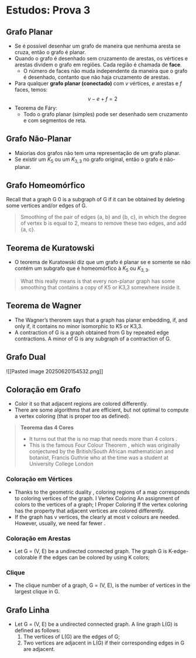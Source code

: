 # Estudos: Prova 3

## Grafo Planar

- Se é possível desenhar um grafo de maneira que nenhuma aresta se cruza, então o grafo é planar.
- Quando o grafo é desenhado sem cruzamento de arestas, os vértices e arestas dividem o grafo em regiões. Cada região é chamada de **face**.
	- O número de faces não muda independente da maneira que o grafo é desenhado, contanto que não haja cruzamento de arestas.
- Para qualquer **grafo planar (conectado)** com $v$ vértices, $e$ arestas e $f$ faces, temos:
	$$v - e + f = 2$$
- Teorema de Fáry:
	- Todo o grafo planar (simples) pode ser desenhado sem cruzamento e com segmentos de reta.

## Grafo Não-Planar

- Maiorias dos grafos não tem uma representação de um grafo planar.
- Se existir um $K_5$ ou um $K_{3,3}$ no grafo original, então o grafo é não-planar.

## Grafo Homeomórfico

Recall that a graph G 0 is a subgraph of G if it can be obtained by deleting some vertices and/or edges of G.

> Smoothing of the pair of edges {a, b} and {b, c}, in which the degree of vertex b is equal to 2, means to remove these two edges, and add {a, c}.

## Teorema de Kuratowski

- O teorema de Kuratowski diz que um grafo é planar se e somente se não contém um subgrafo que é homeomórfico à $K_5$ ou $K_{3,3}$.

> What this really means is that every non-planar graph has some smoothing that contains a copy of K5 or K3,3 somewhere inside it.

## Teorema de Wagner

- The Wagner’s therorem says that a graph has planar embedding, if, and only if, it contains no minor isomorphic to K5 or K3,3.
- A contraction of G is a graph obtained from G by repeated edge contractions. A minor of G is any subgraph of a contraction of G.

## Grafo Dual

![[Pasted image 20250620154532.png]]

## Coloração em Grafo

- Color it so that adjacent regions are colored differently.
- There are some algorithms that are efficient, but not optimal to compute a vertex coloring (that is proper too as defined).

> **Teorema das 4 Cores**
> 
> - It turns out that the is no map that needs more than 4 colors . 
> - This is the famous Four Colour Theorem , which was originally conjectured by the British/South African mathematician and botanist, Francis Guthrie who at the time was a student at University College London

### Coloração em Vértices

- Thanks to the geometric duality , coloring regions of a map corresponds to coloring vertices of the graph. I Vertex Coloring An assignment of colors to the vertices of a graph; I Proper Coloring If the vertex coloring has the property that adjacent vertices are colored differently.
- If the graph has v vertices, the clearly at most v colours are needed. However, usually, we need far fewer .

### Coloração em Arestas

- Let G = (V, E) be a undirected connected graph. The graph G is K-edge-colorable if the edges can be colored by using K colors;

### Clique

- The clique number of a graph, G = (V, E), is the number of vertices in the largest clique in G.

## Grafo Linha

- Let G = (V, E) be a undirected connected graph. A line graph L(G) is defined as follows: 
	1. The vertices of L(G) are the edges of G; 
	2. Two vertices are adjacent in L(G) if their corresponding edges in G are adjacent.